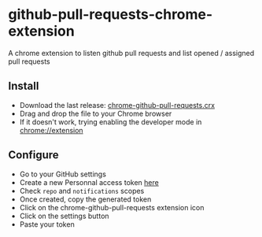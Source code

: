 # github-pull-requests-chrome-extension
A chrome extension to listen github pull requests and list opened / assigned pull requests

## Install
* Download the last release: [chrome-github-pull-requests.crx](https://github.com/sgaestel/github-pull-requests-chrome-extension/blob/master/chrome-github-pull-requests.crx?raw=true)
* Drag and drop the file to your Chrome browser
* If it doesn't work, trying enabling the developer mode in [chrome://extension](chrome://extension)

## Configure
* Go to your GitHub settings
* Create a new Personnal access token [here](https://github.com/settings/tokens)
* Check `repo` and `notifications` scopes
* Once created, copy the generated token
* Click on the chrome-github-pull-requests extension icon
* Click on the settings button
* Paste your token
